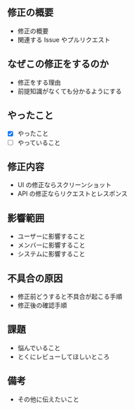 ## 修正の概要

- 修正の概要
- 関連する Issue やプルリクエスト

## なぜこの修正をするのか

- 修正をする理由
- 前提知識がなくても分かるようにする

## やったこと

- [x] やったこと
- [ ] やっていること

## 修正内容

- UI の修正ならスクリーンショット
- API の修正ならリクエストとレスポンス

## 影響範囲

- ユーザーに影響すること
- メンバーに影響すること
- システムに影響すること

## 不具合の原因

- 修正前どうすると不具合が起こる手順
- 修正後の確認手順

## 課題

- 悩んでいること
- とくにレビューしてほしいところ

## 備考

- その他に伝えたいこと

